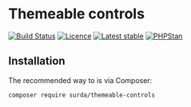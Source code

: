 # Themeable controls

[![Build Status](https://travis-ci.org/surda/themeable-controls.svg?branch=master)](https://travis-ci.org/surda/themeable-controls)
[![Licence](https://img.shields.io/packagist/l/surda/themeable-controls.svg?style=flat-square)](https://packagist.org/packages/surda/themeable-controls)
[![Latest stable](https://img.shields.io/packagist/v/surda/themeable-controls.svg?style=flat-square)](https://packagist.org/packages/surda/themeable-controls)
[![PHPStan](https://img.shields.io/badge/PHPStan-enabled-brightgreen.svg?style=flat)](https://github.com/phpstan/phpstan)

## Installation

The recommended way to is via Composer:

```
composer require surda/themeable-controls
```